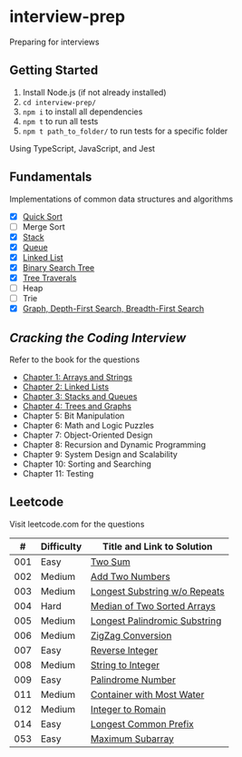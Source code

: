 # interview-prep

Preparing for interviews

## Getting Started

1.  Install Node.js (if not already installed)
2.  `cd interview-prep/`
3.  `npm i` to install all dependencies
4.  `npm t` to run all tests
5.  `npm t path_to_folder/` to run tests for a specific folder

Using TypeScript, JavaScript, and Jest

## Fundamentals

Implementations of common data structures and algorithms

- [x] [Quick Sort](./src/fundamentals/quicksort/)
- [ ] Merge Sort
- [x] [Stack](./src/fundamentals/stack/)
- [x] [Queue](./src/fundamentals/queue/)
- [x] [Linked List](./src/fundamentals/linked-list/)
- [x] [Binary Search Tree](./src/fundamentals/binary-search-tree/)
- [x] [Tree Traverals](./src/fundamentals/tree-traversals/)
- [ ] Heap
- [ ] Trie
- [x] [Graph, Depth-First Search, Breadth-First Search](./src/fundamentals/graph/)

## _Cracking the Coding Interview_

Refer to the book for the questions

- [Chapter 1: Arrays and Strings](./src/ctci/chapter01/)
- [Chapter 2: Linked Lists](./src/ctci/chapter02/)
- [Chapter 3: Stacks and Queues](./src/ctci/chapter03/)
- [Chapter 4: Trees and Graphs](./src/ctci/chapter04/)
- Chapter 5: Bit Manipulation
- Chapter 6: Math and Logic Puzzles
- Chapter 7: Object-Oriented Design
- Chapter 8: Recursion and Dynamic Programming
- Chapter 9: System Design and Scalability
- Chapter 10: Sorting and Searching
- Chapter 11: Testing

## Leetcode

Visit leetcode.com for the questions

| #   | Difficulty | Title and Link to Solution                           |
| --- | ---------- | ---------------------------------------------------- |
| 001 | Easy       | [Two Sum](./src/leetcode/001/)                       |
| 002 | Medium     | [Add Two Numbers](./src/leetcode/002/)               |
| 003 | Medium     | [Longest Substring w/o Repeats](./src/leetcode/003/) |
| 004 | Hard       | [Median of Two Sorted Arrays](./src/leetcode/004/)   |
| 005 | Medium     | [Longest Palindromic Substring](./src/leetcode/005/) |
| 006 | Medium     | [ZigZag Conversion](./src/leetcode/006/)             |
| 007 | Easy       | [Reverse Integer](./src/leetcode/007/)               |
| 008 | Medium     | [String to Integer](./src/leetcode/008/)             |
| 009 | Easy       | [Palindrome Number](./src/leetcode/009/)             |
| 011 | Medium     | [Container with Most Water](./src/leetcode/011/)     |
| 012 | Medium     | [Integer to Romain](./src/leetcode/012/)             |
| 014 | Easy       | [Longest Common Prefix](./src/leetcode/014/)         |
| 053 | Easy       | [Maximum Subarray](./src/leetcode/053/)              |
